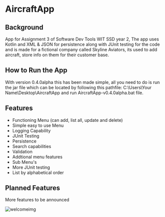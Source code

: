# AircraftApp
## Background
App for Assignment 3 of Software Dev Tools WIT SSD year 2, The app uses Kotlin and XML & JSON for persistence along with JUnit testing for the code and is made for a fictional company called Skyline Aviators, its used to add aircraft,
store info on them for their customer base.

## How to Run the App
With version 0.4.0alpha this has been made simple, all you need to do is run the jar file which can be located by following this pathfile:
C:\Users\Your Name\Desktop\AircraftApp and run AircraftApp-v0.4.0alpha.bat file.

## Features
- Functioning Menu (can add, list all, update and delete)
- Simple easy to use Menu
- Logging Capability
- JUnit Testing
- Persistence
- Search capabilities
- Validation
- Addtional menu features
- Sub Menu's
- More JUnit testing
- List by alphabetical order

## Planned Features
More features to be announced

![welcomeimg](https://user-images.githubusercontent.com/73997075/166122557-4c3a2d29-b09d-4674-b13e-24ad86e07b01.png)
